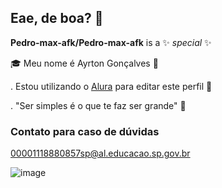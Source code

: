 ## Eae, de boa? 💫

**Pedro-max-afk/Pedro-max-afk** is a ✨ _special_ ✨

🎓 Meu nome é Ayrton Gonçalves 👑

. Estou utilizando o [Alura](https://www.alura.com.br) para editar este perfil 💎

. "Ser simples é o que te faz ser grande" 🖤


### Contato para caso de dúvidas ###

00001118880857sp@al.educacao.sp.gov.br


![image](https://github.com/user-attachments/assets/20194d52-e002-432f-9af6-d6f9b2220317)
